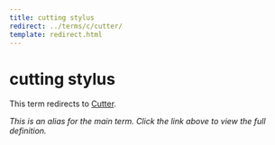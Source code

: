 ```yaml
---
title: cutting stylus
redirect: ../terms/c/cutter/
template: redirect.html
---
```


# cutting stylus

This term redirects to [Cutter](../terms/c/cutter/).

*This is an alias for the main term. Click the link above to view the full definition.*
